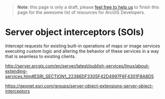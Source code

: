 > **Note**: this page is only a draft, please [feel free to help us](https://github.com/hhkaos/awesome-arcgis#contributions) to finish this page for the awesome list of resources for ArcGIS Developers.

# Server object interceptors (SOIs)
<!-- START doctoc -->
<!-- END doctoc -->

Intercept requests for existing built-in operations of maps or image services executing custom logic and altering the behavior of these services in a way that is seamless to existing clients.

http://server.arcgis.com/en/server/latest/publish-services/linux/about-extending-services.htm#ESRI_SECTION1_22386DF3305F42D4997F6F4301F8A8D5

https://geonet.esri.com/groups/server-object-extensions-server-object-interceptors
